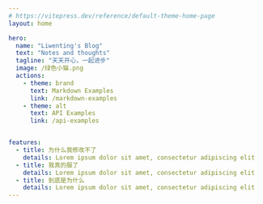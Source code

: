 ```yaml
---
# https://vitepress.dev/reference/default-theme-home-page
layout: home

hero:
  name: "Liwenting's Blog"
  text: "Notes and thoughts"
  tagline: "天天开心，一起进步"
  image: /绿色小猫.png
  actions:
    - theme: brand
      text: Markdown Examples
      link: /markdown-examples
    - theme: alt
      text: API Examples
      link: /api-examples


features:
  - title: 为什么我修改不了
    details: Lorem ipsum dolor sit amet, consectetur adipiscing elit
  - title: 我真的服了
    details: Lorem ipsum dolor sit amet, consectetur adipiscing elit
  - title: 到底是为什么
    details: Lorem ipsum dolor sit amet, consectetur adipiscing elit
---
```


